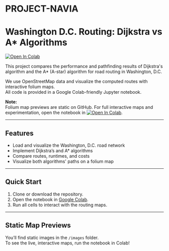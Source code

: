 # PROJECT-NAVIA
# Washington D.C. Routing: Dijkstra vs A* Algorithms

[![Open In Colab](https://colab.research.google.com/assets/colab-badge.svg)](https://colab.research.google.com/github/MukulRay1603/PROJECT-NAVIA/blob/main/PROJ_NAVIA_Washington_D_C_Routing_Dijkstra_vs_A_.ipynb)

This project compares the performance and pathfinding results of Dijkstra's algorithm and the A* (A-star) algorithm for road routing in Washington, D.C.

We use OpenStreetMap data and visualize the computed routes with interactive folium maps.  
All code is provided in a Google Colab-friendly Jupyter notebook.

**Note:**  
Folium map previews are static on GitHub. For full interactive maps and experimentation, open the notebook in [![Open In Colab](https://colab.research.google.com/assets/colab-badge.svg)](https://colab.research.google.com/github/MukulRay1603/PROJECT-NAVIA/blob/main/PROJ_NAVIA_Washington_D_C_Routing_Dijkstra_vs_A_.ipynb).

---

## Features

- Load and visualize the Washington, D.C. road network
- Implement Dijkstra’s and A* algorithms
- Compare routes, runtimes, and costs
- Visualize both algorithms' paths on a folium map

---

## Quick Start

1. Clone or download the repository.
2. Open the notebook in [Google Colab](https://colab.research.google.com/).
3. Run all cells to interact with the routing maps.

---

## Static Map Previews

You’ll find static images in the `/images` folder.  
To see the live, interactive maps, run the notebook in Colab!
